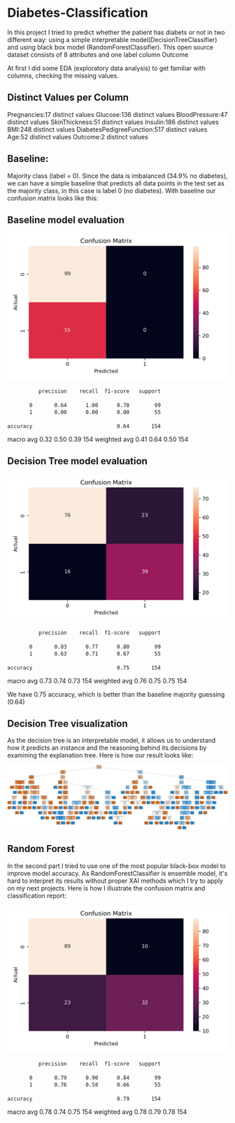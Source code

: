 # Diabetes-Classification
In this project I tried to predict whether the patient has diabets or not in two different way: using a simple interpretable model(DecisionTreeClassifier) and using black box model (RandomForestClassifier). This open source dataset consists of 8 attributes and one label column Outcome

At first I did some EDA (exploratory data analysis) to get familiar with columns, checking the missing values.

## Distinct Values per Column
Pregnancies:17 distinct values
Glucose:136 distinct values
BloodPressure:47 distinct values
SkinThickness:51 distinct values
Insulin:186 distinct values
BMI:248 distinct values
DiabetesPedigreeFunction:517 distinct values
Age:52 distinct values
Outcome:2 distinct values

## Baseline: 
Majority class (label = 0). Since the data is imbalanced (34.9% no diabetes), we can have a simple baseline that predicts all data points in the test set as the majority class, in this case is label 0 (no diabetes). With baseline our confusion matrix looks like this:

## Baseline model evaluation

![Confusion Matrix](baseline_confusion_matrix.png)

              precision    recall  f1-score   support

           0       0.64      1.00      0.78        99
           1       0.00      0.00      0.00        55

    accuracy                           0.64       154
   macro avg       0.32      0.50      0.39       154
weighted avg       0.41      0.64      0.50       154


## Decision Tree model evaluation
![Confusion Matrix](dt_confusion_matrix.png)

              precision    recall  f1-score   support

           0       0.83      0.77      0.80        99
           1       0.63      0.71      0.67        55

    accuracy                           0.75       154
   macro avg       0.73      0.74      0.73       154
weighted avg       0.76      0.75      0.75       154

We have 0.75 accuracy, which is better than the baseline majority guessing (0.64)

## Decision Tree visualization
As the decision tree is an interpretable model, it allows us to understand how it predicts an instance and the reasoning behind its decisions by examining the explanation tree. Here is how our result looks like:

![Decision Tree](decision_tree.png)

## Random Forest
In the second part I tried to use one of the most popular black-box model to improve model accuracy. As RandomForestClassifier is ensemble model, it's hard to interpret its results without proper XAI methods which I try to apply on my next projects. Here is how I illustrate the confusion matrix and classification report:

![Confusion Matrix](rf_confusion_matrix.png)

              precision    recall  f1-score   support

           0       0.79      0.90      0.84        99
           1       0.76      0.58      0.66        55

    accuracy                           0.79       154
   macro avg       0.78      0.74      0.75       154
weighted avg       0.78      0.79      0.78       154
